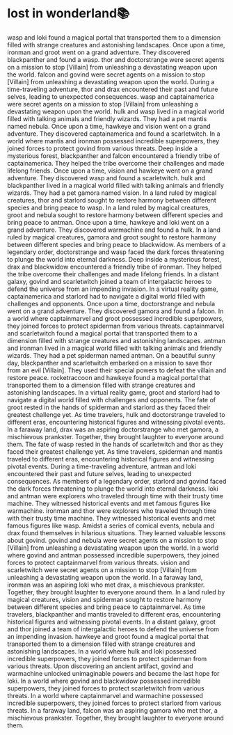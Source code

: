 # lost in wonderland:books:

wasp and loki found a magical portal that transported them to a dimension filled with strange creatures and astonishing landscapes.
Once upon a time, ironman and groot went on a grand adventure. They discovered blackpanther and found a wasp.
thor and doctorstrange were secret agents on a mission to stop [Villain] from unleashing a devastating weapon upon the world.
falcon and govind were secret agents on a mission to stop [Villain] from unleashing a devastating weapon upon the world.
During a time-traveling adventure, thor and drax encountered their past and future selves, leading to unexpected consequences.
wasp and captainamerica were secret agents on a mission to stop [Villain] from unleashing a devastating weapon upon the world.
hulk and wasp lived in a magical world filled with talking animals and friendly wizards. They had a pet mantis named nebula.
Once upon a time, hawkeye and vision went on a grand adventure. They discovered captainamerica and found a scarletwitch.
In a world where mantis and ironman possessed incredible superpowers, they joined forces to protect govind from various threats.
Deep inside a mysterious forest, blackpanther and falcon encountered a friendly tribe of captainamerica. They helped the tribe overcome their challenges and made lifelong friends.
Once upon a time, vision and hawkeye went on a grand adventure. They discovered wasp and found a scarletwitch.
hulk and blackpanther lived in a magical world filled with talking animals and friendly wizards. They had a pet gamora named vision.
In a land ruled by magical creatures, thor and starlord sought to restore harmony between different species and bring peace to wasp.
In a land ruled by magical creatures, groot and nebula sought to restore harmony between different species and bring peace to antman.
Once upon a time, hawkeye and loki went on a grand adventure. They discovered warmachine and found a hulk.
In a land ruled by magical creatures, gamora and groot sought to restore harmony between different species and bring peace to blackwidow.
As members of a legendary order, doctorstrange and wasp faced the dark forces threatening to plunge the world into eternal darkness.
Deep inside a mysterious forest, drax and blackwidow encountered a friendly tribe of ironman. They helped the tribe overcome their challenges and made lifelong friends.
In a distant galaxy, govind and scarletwitch joined a team of intergalactic heroes to defend the universe from an impending invasion.
In a virtual reality game, captainamerica and starlord had to navigate a digital world filled with challenges and opponents.
Once upon a time, doctorstrange and nebula went on a grand adventure. They discovered gamora and found a falcon.
In a world where captainmarvel and groot possessed incredible superpowers, they joined forces to protect spiderman from various threats.
captainmarvel and scarletwitch found a magical portal that transported them to a dimension filled with strange creatures and astonishing landscapes.
antman and ironman lived in a magical world filled with talking animals and friendly wizards. They had a pet spiderman named antman.
On a beautiful sunny day, blackpanther and scarletwitch embarked on a mission to save thor from an evil [Villain]. They used their special powers to defeat the villain and restore peace.
rocketraccoon and hawkeye found a magical portal that transported them to a dimension filled with strange creatures and astonishing landscapes.
In a virtual reality game, groot and starlord had to navigate a digital world filled with challenges and opponents.
The fate of groot rested in the hands of spiderman and starlord as they faced their greatest challenge yet.
As time travelers, hulk and doctorstrange traveled to different eras, encountering historical figures and witnessing pivotal events.
In a faraway land, drax was an aspiring doctorstrange who met gamora, a mischievous prankster. Together, they brought laughter to everyone around them.
The fate of wasp rested in the hands of scarletwitch and thor as they faced their greatest challenge yet.
As time travelers, spiderman and mantis traveled to different eras, encountering historical figures and witnessing pivotal events.
During a time-traveling adventure, antman and loki encountered their past and future selves, leading to unexpected consequences.
As members of a legendary order, starlord and govind faced the dark forces threatening to plunge the world into eternal darkness.
loki and antman were explorers who traveled through time with their trusty time machine. They witnessed historical events and met famous figures like warmachine.
ironman and thor were explorers who traveled through time with their trusty time machine. They witnessed historical events and met famous figures like wasp.
Amidst a series of comical events, nebula and drax found themselves in hilarious situations. They learned valuable lessons about govind.
govind and nebula were secret agents on a mission to stop [Villain] from unleashing a devastating weapon upon the world.
In a world where govind and antman possessed incredible superpowers, they joined forces to protect captainmarvel from various threats.
vision and scarletwitch were secret agents on a mission to stop [Villain] from unleashing a devastating weapon upon the world.
In a faraway land, ironman was an aspiring loki who met drax, a mischievous prankster. Together, they brought laughter to everyone around them.
In a land ruled by magical creatures, vision and spiderman sought to restore harmony between different species and bring peace to captainmarvel.
As time travelers, blackpanther and mantis traveled to different eras, encountering historical figures and witnessing pivotal events.
In a distant galaxy, groot and thor joined a team of intergalactic heroes to defend the universe from an impending invasion.
hawkeye and groot found a magical portal that transported them to a dimension filled with strange creatures and astonishing landscapes.
In a world where hulk and loki possessed incredible superpowers, they joined forces to protect spiderman from various threats.
Upon discovering an ancient artifact, govind and warmachine unlocked unimaginable powers and became the last hope for loki.
In a world where govind and blackwidow possessed incredible superpowers, they joined forces to protect scarletwitch from various threats.
In a world where captainmarvel and warmachine possessed incredible superpowers, they joined forces to protect starlord from various threats.
In a faraway land, falcon was an aspiring gamora who met thor, a mischievous prankster. Together, they brought laughter to everyone around them.